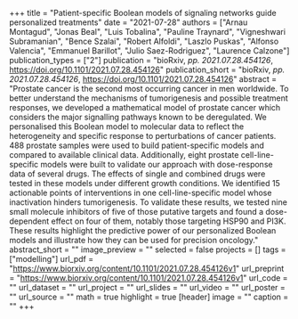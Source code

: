 +++
title = "Patient-specific Boolean models of signaling networks guide personalized treatments"
date = "2021-07-28"
authors = ["Arnau Montagud", "Jonas Beal", "Luis Tobalina", "Pauline Traynard", "Vigneshwari Subramanian", "Bence Szalai", "Robert Alfoldi", "Laszlo Puskas", "Alfonso Valencia", "Emmanuel Barillot", "Julio Saez-Rodriguez", "Laurence Calzone"]
publication_types = ["2"]
publication = "bioRxiv, _pp. 2021.07.28.454126_, https://doi.org/10.1101/2021.07.28.454126"
publication_short = "bioRxiv, _pp. 2021.07.28.454126_, https://doi.org/10.1101/2021.07.28.454126"
abstract = "Prostate cancer is the second most occurring cancer in men worldwide. To better understand the mechanisms of tumorigenesis and possible treatment responses, we developed a mathematical model of prostate cancer which considers the major signalling pathways known to be deregulated. We personalised this Boolean model to molecular data to reflect the heterogeneity and specific response to perturbations of cancer patients. 488 prostate samples were used to build patient-specific models and compared to available clinical data. Additionally, eight prostate cell-line-specific models were built to validate our approach with dose-response data of several drugs. The effects of single and combined drugs were tested in these models under different growth conditions. We identified 15 actionable points of interventions in one cell-line-specific model whose inactivation hinders tumorigenesis. To validate these results, we tested nine small molecule inhibitors of five of those putative targets and found a dose-dependent effect on four of them, notably those targeting HSP90 and PI3K. These results highlight the predictive power of our personalized Boolean models and illustrate how they can be used for precision oncology."
abstract_short = ""
image_preview = ""
selected = false
projects = []
tags = ["modelling"]
url_pdf = "https://www.biorxiv.org/content/10.1101/2021.07.28.454126v1"
url_preprint = "https://www.biorxiv.org/content/10.1101/2021.07.28.454126v1"
url_code = ""
url_dataset = ""
url_project = ""
url_slides = ""
url_video = ""
url_poster = ""
url_source = ""
math = true
highlight = true
[header]
image = ""
caption = ""
+++
